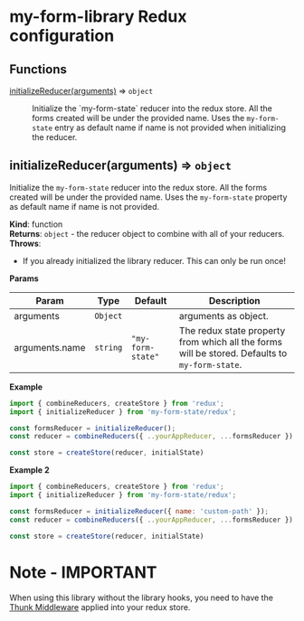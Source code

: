 # my-form-library Redux configuration

## Functions

<dl>
<dt><a href="#initializeReducer">initializeReducer(arguments)</a> ⇒ <code>object</code></dt>
<dd><p>Initialize the `my-form-state` reducer into the redux store. All the forms created will be under the provided name. Uses the <code>my-form-state</code> entry
as default name if name is not provided when initializing the reducer.</p>
</dd>
</dl>

<a name="initializeReducer"></a>

## initializeReducer(arguments) ⇒ <code>object</code>

Initialize the `my-form-state` reducer into the redux store. All the forms created will be under the provided name. Uses the `my-form-state` property
as default name if name is not provided.

**Kind**: function  
**Returns**: <code>object</code> - the reducer object to combine with all of your reducers.  
**Throws**:

- If you already initialized the library reducer. This can only be run once!

**Params**

| Param          | Type                | Default                                | Description                                                                                    |
| -------------- | ------------------- | -------------------------------------- | ---------------------------------------------------------------------------------------------- |
| arguments      | <code>Object</code> |                                        | arguments as object.                                                                           |
| arguments.name | <code>string</code> | <code>&quot;my-form-state&quot;</code> | The redux state property from which all the forms will be stored. Defaults to `my-form-state`. |

**Example**

```js
import { combineReducers, createStore } from 'redux';
import { initializeReducer } from 'my-form-state/redux';

const formsReducer = initializeReducer();
const reducer = combineReducers({ ..yourAppReducer, ...formsReducer })

const store = createStore(reducer, initialState)

```

**Example 2**

```js
import { combineReducers, createStore } from 'redux';
import { initializeReducer } from 'my-form-state/redux';

const formsReducer = initializeReducer({ name: 'custom-path' });
const reducer = combineReducers({ ..yourAppReducer, ...formsReducer })

const store = createStore(reducer, initialState)

```

# Note - IMPORTANT

When using this library without the library hooks, you need to have the <a href="https://github.com/reduxjs/redux-thunk">Thunk Middleware</a> applied into your redux store.
